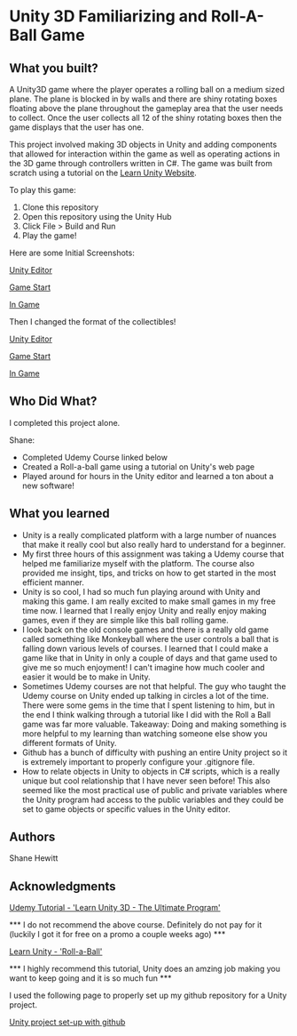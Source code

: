 # Unity 3D Familiarizing and Roll-A-Ball Game

## What you built? 

A Unity3D game where the player operates a rolling ball on a medium sized plane. The plane is blocked in by walls and there are shiny rotating boxes floating above the plane throughout the gameplay area that the user needs to collect. Once the user collects all 12 of the shiny rotating boxes then the game displays that the user has one.

This project involved making 3D objects in Unity and adding components that allowed for interaction within the game as well as operating actions in the 3D game through controllers written in C#. The game was built from scratch using a tutorial on the [Learn Unity Website](learn.unity.com).

To play this game:
1. Clone this repository
2. Open this repository using the Unity Hub
3. Click File > Build and Run
4. Play the game!

Here are some Initial Screenshots:

[Unity Editor](ReadmeImages/UnityEditor.png)

[Game Start](ReadmeImages/GameStart.png)

[In Game](ReadmeImages/InGame.png)

Then I changed the format of the collectibles!

[Unity Editor](ReadmeImages/CS98Format.png)

[Game Start](ReadmeImages/CS98GameStart.png)

[In Game](ReadmeImages/BuiltGamePlaying.png)



## Who Did What?

I completed this project alone.

Shane:
* Completed Udemy Course linked below
* Created a Roll-a-ball game using a tutorial on Unity's web page
* Played around for hours in the Unity editor and learned a ton about a new software!

## What you learned
* Unity is a really complicated platform with a large number of nuances that make it really cool but also really hard to understand for a beginner.
* My first three hours of this assignment was taking a Udemy course that helped me familiarize myself with the platform. The course also provided me insight, tips, and tricks on how to get started in the most efficient manner.
* Unity is so cool, I had so much fun playing around with Unity and making this game. I am really excited to make small games in my free time now. I learned that I really enjoy Unity and really enjoy making games, even if they are simple like this ball rolling game.
* I look back on the old console games and there is a really old game called something like Monkeyball where the user controls a ball that is falling down various levels of courses. I learned that I could make a game like that in Unity in only a couple of days and that game used to give me so much enjoyment! I can't imagine how much cooler and easier it would be to make in Unity.
* Sometimes Udemy courses are not that helpful. The guy who taught the Udemy course on Unity ended up talking in circles a lot of the time. There were some gems in the time that I spent listening to him, but in the end I think walking through a tutorial like I did with the Roll a Ball game was far more valuable. Takeaway: Doing and making something is more helpful to my learning than watching someone else show you different formats of Unity.
* Github has a bunch of difficulty with pushing an entire Unity project so it is extremely important to properly configure your .gitignore file.
* How to relate objects in Unity to objects in C# scripts, which is a really unique but cool relationship that I have never seen before! This also seemed like the most practical use of public and private variables where the Unity program had access to the public variables and they could be set to game objects or specific values in the Unity editor.

## Authors

Shane Hewitt

## Acknowledgments

[Udemy Tutorial - 'Learn Unity 3D - The Ultimate Program'](https://www.udemy.com/course/learn-unity3d/?ranMID=39197&ranEAID=hL3Qp0zRBOc&ranSiteID=hL3Qp0zRBOc-FI3kvTcZmUJrR9xCKZMfiA&LSNPUBID=hL3Qp0zRBOc&utm_source=aff-campaign&utm_medium=udemyads&couponCode=BACKTOSCHOOL2021)

*** I do not recommend the above course. Definitely do not pay for it (luckily I got it for free on a promo a couple weeks ago) ***

[Learn Unity - 'Roll-a-Ball'](https://learn.unity.com/project/roll-a-ball)

*** I highly recommend this tutorial, Unity does an amzing job making you want to keep going and it is so much fun ***

I used the following page to properly set up my github repository for a Unity project.

[Unity project set-up with github](http://www.walterpalladino.com/adding-an-existing-unity-project-to-github/)
